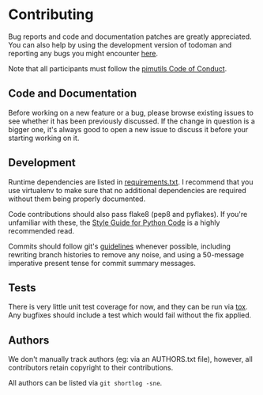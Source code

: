 Contributing
============

Bug reports and code and documentation patches are greatly appreciated. You can
also help by using the development version of todoman and reporting any bugs
you might encounter [here](https://github.com/pimutils/todoman/issues).

Note that all participants must follow the [pimutils Code of
Conduct](http://pimutils.org/coc).


Code and Documentation
----------------------

Before working on a new feature or a bug, please browse existing issues
to see whether it has been previously discussed. If the change in question
is a bigger one, it's always good to open a new issue to discuss it before your
starting working on it.


Development
-----------

Runtime dependencies are listed in [requirements.txt][requirements]. I
recommend that you use virtualenv to make sure that no additional dependencies
are required without them being properly documented.

Code contributions should also pass flake8 (pep8 and pyflakes). If you're
unfamiliar with these, the [Style Guide for Python Code][pep8] is a highly
recommended read.

Commits should follow git's [guidelines][git-guidelines] whenever possible,
including rewriting branch histories to remove any noise, and using a
50-message imperative present tense for commit summary messages.

Tests
-----

There is very little unit test coverage for now, and they can be run via
[tox][tox]. Any bugfixes should include a test which would fail without the fix
applied.

Authors
-------

We don't manually track authors (eg: via an AUTHORS.txt file), however, all
contributors retain copyright to their contributions.

All authors can be listed via `git shortlog -sne`.

[requirements]: requirements.txt
[pep8]: http://python.org/dev/peps/pep-0008/
[tox]: http://tox.testrun.org
[git-guidelines]: https://www.git-scm.com/book/en/v2/Distributed-Git-Contributing-to-a-Project#Commit-Guidelines
